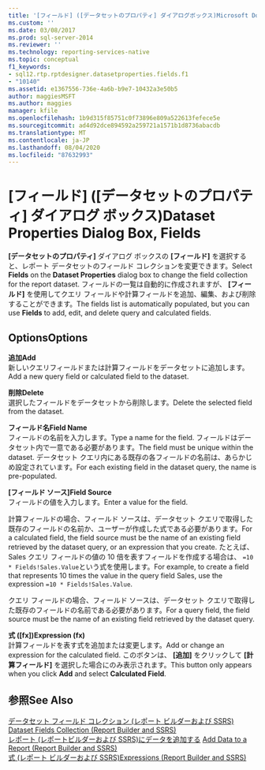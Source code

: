 ```yaml
---
title: '[フィールド] ([データセットのプロパティ] ダイアログボックス)Microsoft Docs'
ms.custom: ''
ms.date: 03/08/2017
ms.prod: sql-server-2014
ms.reviewer: ''
ms.technology: reporting-services-native
ms.topic: conceptual
f1_keywords:
- sql12.rtp.rptdesigner.datasetproperties.fields.f1
- "10140"
ms.assetid: e1367556-736e-4a6b-b9e7-10432a3e50b5
author: maggiesMSFT
ms.author: maggies
manager: kfile
ms.openlocfilehash: 1b9d315f85751c0f73896e809a522613fefece5e
ms.sourcegitcommit: ad4d92dce894592a259721a1571b1d8736abacdb
ms.translationtype: MT
ms.contentlocale: ja-JP
ms.lasthandoff: 08/04/2020
ms.locfileid: "87632993"
---
```

# <a name="dataset-properties-dialog-box-fields"></a><span data-ttu-id="bb9f5-102">[フィールド] ([データセットのプロパティ] ダイアログ ボックス)</span><span class="sxs-lookup"><span data-stu-id="bb9f5-102">Dataset Properties Dialog Box, Fields</span></span>
  <span data-ttu-id="bb9f5-103">**[データセットのプロパティ]** ダイアログ ボックスの **[フィールド]** を選択すると、レポート データセットのフィールド コレクションを変更できます。</span><span class="sxs-lookup"><span data-stu-id="bb9f5-103">Select **Fields** on the **Dataset Properties** dialog box to change the field collection for the report dataset.</span></span> <span data-ttu-id="bb9f5-104">フィールドの一覧は自動的に作成されますが、 **[フィールド]** を使用してクエリ フィールドや計算フィールドを追加、編集、および削除することができます。</span><span class="sxs-lookup"><span data-stu-id="bb9f5-104">The fields list is automatically populated, but you can use **Fields** to add, edit, and delete query and calculated fields.</span></span>  
  
## <a name="options"></a><span data-ttu-id="bb9f5-105">Options</span><span class="sxs-lookup"><span data-stu-id="bb9f5-105">Options</span></span>  
 <span data-ttu-id="bb9f5-106">**追加**</span><span class="sxs-lookup"><span data-stu-id="bb9f5-106">**Add**</span></span>  
 <span data-ttu-id="bb9f5-107">新しいクエリフィールドまたは計算フィールドをデータセットに追加します。</span><span class="sxs-lookup"><span data-stu-id="bb9f5-107">Add a new query field or calculated field to the dataset.</span></span>  
  
 <span data-ttu-id="bb9f5-108">**削除**</span><span class="sxs-lookup"><span data-stu-id="bb9f5-108">**Delete**</span></span>  
 <span data-ttu-id="bb9f5-109">選択したフィールドをデータセットから削除します。</span><span class="sxs-lookup"><span data-stu-id="bb9f5-109">Delete the selected field from the dataset.</span></span>  
  
 <span data-ttu-id="bb9f5-110">**フィールド名**</span><span class="sxs-lookup"><span data-stu-id="bb9f5-110">**Field Name**</span></span>  
 <span data-ttu-id="bb9f5-111">フィールドの名前を入力します。</span><span class="sxs-lookup"><span data-stu-id="bb9f5-111">Type a name for the field.</span></span> <span data-ttu-id="bb9f5-112">フィールドはデータセット内で一意である必要があります。</span><span class="sxs-lookup"><span data-stu-id="bb9f5-112">The field must be unique within the dataset.</span></span> <span data-ttu-id="bb9f5-113">データセット クエリ内にある既存の各フィールドの名前は、あらかじめ設定されています。</span><span class="sxs-lookup"><span data-stu-id="bb9f5-113">For each existing field in the dataset query, the name is pre-populated.</span></span>  
  
 <span data-ttu-id="bb9f5-114">**[フィールド ソース]**</span><span class="sxs-lookup"><span data-stu-id="bb9f5-114">**Field Source**</span></span>  
 <span data-ttu-id="bb9f5-115">フィールドの値を入力します。</span><span class="sxs-lookup"><span data-stu-id="bb9f5-115">Enter a value for the field.</span></span>  
  
 <span data-ttu-id="bb9f5-116">計算フィールドの場合、フィールド ソースは、データセット クエリで取得した既存のフィールドの名前か、ユーザーが作成した式である必要があります。</span><span class="sxs-lookup"><span data-stu-id="bb9f5-116">For a calculated field, the field source must be the name of an existing field retrieved by the dataset query, or an expression that you create.</span></span> <span data-ttu-id="bb9f5-117">たとえば、Sales クエリ フィールドの値の 10 倍を表すフィールドを作成する場合は、 `=10 * Fields!Sales.Value`という式を使用します。</span><span class="sxs-lookup"><span data-stu-id="bb9f5-117">For example, to create a field that represents 10 times the value in the query field Sales, use the expression `=10 * Fields!Sales.Value`.</span></span>  
  
 <span data-ttu-id="bb9f5-118">クエリ フィールドの場合、フィールド ソースは、データセット クエリで取得した既存のフィールドの名前である必要があります。</span><span class="sxs-lookup"><span data-stu-id="bb9f5-118">For a query field, the field source must be the name of an existing field retrieved by the dataset query.</span></span>  
  
 <span data-ttu-id="bb9f5-119">**式 ([fx])**</span><span class="sxs-lookup"><span data-stu-id="bb9f5-119">**Expression (fx)**</span></span>  
 <span data-ttu-id="bb9f5-120">計算フィールドを表す式を追加または変更します。</span><span class="sxs-lookup"><span data-stu-id="bb9f5-120">Add or change an expression for the calculated field.</span></span> <span data-ttu-id="bb9f5-121">このボタンは、 **[追加]** をクリックして **[計算フィールド]** を選択した場合にのみ表示されます。</span><span class="sxs-lookup"><span data-stu-id="bb9f5-121">This button only appears when you click **Add** and select **Calculated Field**.</span></span>  
  
## <a name="see-also"></a><span data-ttu-id="bb9f5-122">参照</span><span class="sxs-lookup"><span data-stu-id="bb9f5-122">See Also</span></span>  
 <span data-ttu-id="bb9f5-123">[データセット フィールド コレクション &#40;レポート ビルダーおよび SSRS&#41;](report-data/dataset-fields-collection-report-builder-and-ssrs.md) </span><span class="sxs-lookup"><span data-stu-id="bb9f5-123">[Dataset Fields Collection &#40;Report Builder and SSRS&#41;](report-data/dataset-fields-collection-report-builder-and-ssrs.md) </span></span>  
 <span data-ttu-id="bb9f5-124">[レポート &#40;レポートビルダーおよび SSRS&#41;にデータを追加する](report-data/report-datasets-ssrs.md) </span><span class="sxs-lookup"><span data-stu-id="bb9f5-124">[Add Data to a Report &#40;Report Builder and SSRS&#41;](report-data/report-datasets-ssrs.md) </span></span>  
 [<span data-ttu-id="bb9f5-125">式 &#40;レポート ビルダーおよび SSRS&#41;</span><span class="sxs-lookup"><span data-stu-id="bb9f5-125">Expressions &#40;Report Builder and SSRS&#41;</span></span>](report-design/expressions-report-builder-and-ssrs.md)  
  
  
